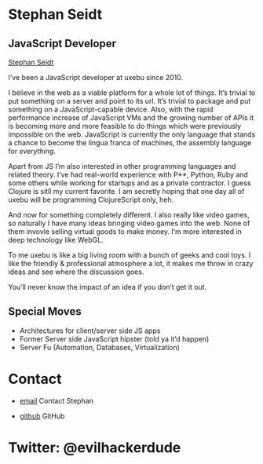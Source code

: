 Stephan Seidt
=============

JavaScript Developer
--------------------

[Stephan Seidt](../media/img/team/seidt.jpg)

I’ve been a JavaScript developer at uxebu since 2010.

I believe in the web as a viable platform for a whole lot of things. It’s trivial to put something on a server and point to its url. It’s trivial to package and put something on a JavaScript-capable device. Also, with the rapid performance increase of JavaScript VMs and the growing number of APIs it is becoming more and more feasible to do things which were previously impossible on the web. JavaScript is currently the only language that stands a chance to become the lingua franca of machines, the assembly language for *everything*.

Apart from JS I’m also interested in other programming languages and related theory. I’ve had real-world experience with P**, Python, Ruby and some others while working for startups and as a private contractor. I guess Clojure is sitll my current favorite. I am secretly hoping that one day all of uxebu will be programming ClojureScript only, heh.

And now for something completely different. I also really like video games, so naturally I have many ideas bringing video games into the web. None of them invovle selling virtual goods to make money. I’m more interested in deep technology like WebGL.

To me uxebu is like a big living room with a bunch of geeks and cool toys. I like the friendly & professional atmosphere a lot, it makes me throw in crazy ideas and see where the discussion goes.

You’ll never know the impact of an idea if you don’t get it out.

Special Moves
-------------

* Architectures for client/server side JS apps
* Former Server side JavaScript hipster (told ya it’d happen)
* Server Fu (Automation, Databases, Virtualization)

Contact
=======

* [email](/#contact-form)
  Contact Stephan

* [github](https://github.com/evilhackerdude)
  GitHub

Twitter: @evilhackerdude
========================
